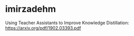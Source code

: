 # imirzadehm
Using Teacher Assistants to Improve Knowledge Distillation: https://arxiv.org/pdf/1902.03393.pdf
